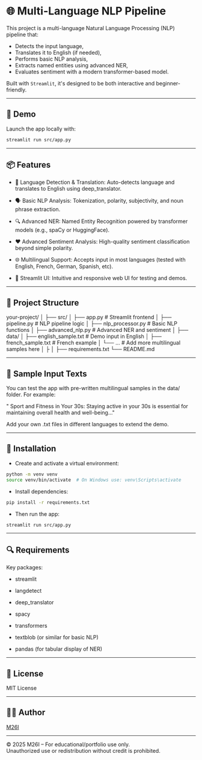 # 🌐 Multi-Language NLP Pipeline

This project is a multi-language Natural Language Processing (NLP) pipeline that:
- Detects the input language,
- Translates it to English (if needed),
- Performs basic NLP analysis,
- Extracts named entities using advanced NER,
- Evaluates sentiment with a modern transformer-based model.

Built with `Streamlit`, it's designed to be both interactive and beginner-friendly.

---

## 🚀 Demo

Launch the app locally with:

```bash
streamlit run src/app.py
```
---
## 📦 Features
- 🧠 Language Detection & Translation: Auto-detects language and translates to English using deep_translator.

- 🗣️ Basic NLP Analysis: Tokenization, polarity, subjectivity, and noun phrase extraction.

- 🔍 Advanced NER: Named Entity Recognition powered by transformer models (e.g., spaCy or HuggingFace).

- ❤️ Advanced Sentiment Analysis: High-quality sentiment classification beyond simple polarity.

- 🌐 Multilingual Support: Accepts input in most languages (tested with English, French, German, Spanish, etc).

- 🧪 Streamlit UI: Intuitive and responsive web UI for testing and demos.

---
## 📁 Project Structure

your-project/
│
├── src/
│   ├── app.py              # Streamlit frontend
│   ├── pipeline.py         # NLP pipeline logic
│   ├── nlp_processor.py    # Basic NLP functions
│   ├── advanced_nlp.py     # Advanced NER and sentiment
│
├── data/
│   ├── english_sample.txt         # Demo input in English
│   ├── french_sample.txt      # French example
│   └── ...                 # Add more multilingual samples here
│
├
│
├── requirements.txt
└── README.md


---

## 📝 Sample Input Texts

You can test the app with pre-written multilingual samples in the data/ folder. For example:

" Sport and Fitness in Your 30s:
Staying active in your 30s is essential for maintaining overall health and well-being..."

Add your own .txt files in different languages to extend the demo.


---
## 🔧 Installation

- Create and activate a virtual environment:

```bash
python -m venv venv
source venv/bin/activate  # On Windows use: venv\Scripts\activate

```

- Install dependencies:

```bash
pip install -r requirements.txt

```

- Then run the app:

```bash
streamlit run src/app.py

```

---

## 🔍 Requirements
Key packages:

- streamlit

- langdetect

- deep_translator

- spacy

- transformers

- textblob (or similar for basic NLP)

- pandas (for tabular display of NER)

---

## 📄 License

MIT License

---

## 👩‍💻 Author
[M26I](https://github.com/M26I)

---
© 2025 M26I – For educational/portfolio use only.  
Unauthorized use or redistribution without credit is prohibited.